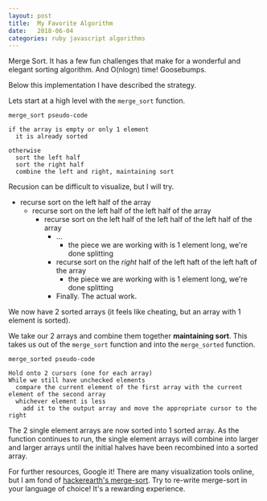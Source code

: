 ```yaml
---
layout: post
title:  My Favorite Algorithm
date:   2018-06-04
categories: ruby javascript algorithms
---
```

Merge Sort.  It has a few fun challenges that make for a wonderful and elegant sorting algorithm. And O(nlogn) time!  Goosebumps.

Below this implementation I have described the strategy.
<div class="gist-picker">
  <div class="gist-wrapper" data-title="Ruby">
    <script src="https://gist.github.com/david-wolgemuth/fad15dd80030e8e75bf39207f6bccf88.js"></script>
  </div>
  <div class="gist-wrapper" data-title="JavaScript">
    <script src="https://gist.github.com/david-wolgemuth/2ebaa71dfda6173f29be44f5ce8e4a95.js"></script>
  </div>
</div>

Lets start at a high level with the `merge_sort` function.

`merge_sort pseudo-code`

```
if the array is empty or only 1 element
  it is already sorted

otherwise
  sort the left half
  sort the right half
  combine the left and right, maintaining sort
```

Recusion can be difficult to visualize, but I will try.

- recurse sort on the left half of the array
  - recurse sort on the left half of the left half of the array
    - recurse sort on the left half of the left half of the left half of the array
      - ...
        - the piece we are working with is 1 element long, we're done splitting
      - recurse sort on the _right_ half of the left haft of the left haft of the array
        - the piece we are working with is 1 element long, we're done splitting
      - Finally. The actual work.

We now have 2 sorted arrays (it feels like cheating, but an array with 1 element is sorted).

We take our 2 arrays and combine them together **maintaining sort**.  This takes us out of the `merge_sort` function and into the `merge_sorted` function.

`merge_sorted pseudo-code`

```
Hold onto 2 cursors (one for each array)
While we still have unchecked elements
  compare the current element of the first array with the current element of the second array
  whichever element is less
    add it to the output array and move the appropriate cursor to the right
```

The 2 single element arrays are now sorted into 1 sorted array.  As the function continues to run, the single element arrays will combine into larger and larger arrays until the initial halves have been recombined into a sorted array.

For further resources, Google it!  There are many visualization tools online, but I am fond of [hackerearth's merge-sort](https://www.hackerearth.com/practice/algorithms/sorting/merge-sort/visualize/).  Try to re-write merge-sort in your language of choice!  It's a rewarding experience.
